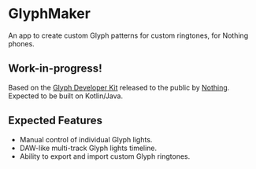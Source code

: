 # GlyphMaker
An app to create custom Glyph patterns for custom ringtones, for Nothing phones.

## Work-in-progress!
Based on the [Glyph Developer Kit](https://github.com/Nothing-Developer-Programme/Glyph-Developer-Kit/tree/main) released to the public by [Nothing](https://nothing.tech).
Expected to be built on Kotlin/Java.

## Expected Features
- Manual control of individual Glyph lights.
- DAW-like multi-track Glyph lights timeline.
- Ability to export and import custom Glyph ringtones.
